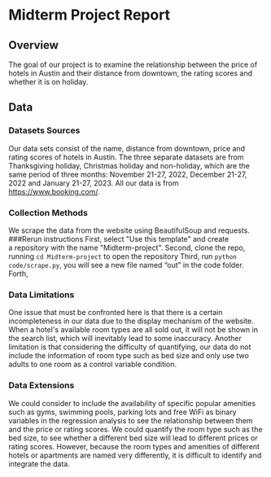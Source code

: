 # Midterm Project Report
## Overview
The goal of our project is to examine the relationship between the price of hotels in Austin and their distance from downtown, the rating scores and whether it is on holiday. 
## Data
### Datasets Sources
Our data sets consist of the name, distance from downtown, price and rating scores of hotels in Austin. The three separate datasets are from Thanksgiving holiday, Christmas holiday and non-holiday, which are the same period of three months: November 21-27, 2022, December 21-27, 2022 and January 21-27, 2023. All our data is from https://www.booking.com/.
### Collection Methods
We scrape the data from the website using BeautifulSoup and requests. 
###Rerun instructions
First, select "Use this template" and create a repository with the name "Midterm-project".
Second, clone the repo, running `cd Midterm-project` to open the repository
Third, run `python code/scrape.py`, you will see a new file named “out” in the code folder.
Forth, 


### Data Limitations 
One issue that must be confronted here is that there is a certain incompleteness in our data due to the display mechanism of the website. When a hotel's available room types are all sold out, it will not be shown in the search list, which will inevitably lead to some inaccuracy. Another limitation is that considering the difficulty of quantifying, our data do not include the information of room type such as bed size and only use two adults to one room as a control variable condition. 
### Data Extensions
We could consider to include the availability of specific popular amenities such as gyms, swimming pools, parking lots and free WiFi as binary variables in the regression analysis to see the relationship between them and the price or rating scores.
We could quantify the room type such as the bed size, to see whether a different bed size will lead to different prices or rating scores. 
However, because the room types and amenities of different hotels or apartments are named very differently, it is difficult to identify and integrate the data. 
